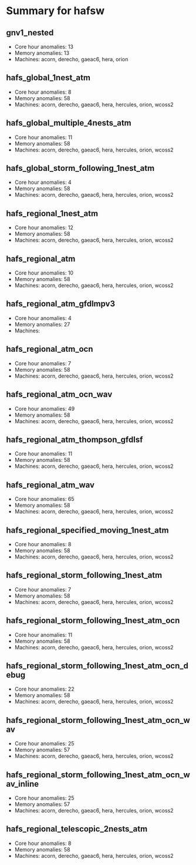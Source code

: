 # Summary for hafsw

## gnv1_nested
- Core hour anomalies: 13
- Memory anomalies: 13
- Machines: acorn, derecho, gaeac6, hera, orion

## hafs_global_1nest_atm
- Core hour anomalies: 8
- Memory anomalies: 58
- Machines: acorn, derecho, gaeac6, hera, hercules, orion, wcoss2

## hafs_global_multiple_4nests_atm
- Core hour anomalies: 11
- Memory anomalies: 58
- Machines: acorn, derecho, gaeac6, hera, hercules, orion, wcoss2

## hafs_global_storm_following_1nest_atm
- Core hour anomalies: 4
- Memory anomalies: 58
- Machines: acorn, derecho, gaeac6, hera, hercules, orion, wcoss2

## hafs_regional_1nest_atm
- Core hour anomalies: 12
- Memory anomalies: 58
- Machines: acorn, derecho, gaeac6, hera, hercules, orion, wcoss2

## hafs_regional_atm
- Core hour anomalies: 10
- Memory anomalies: 58
- Machines: acorn, derecho, gaeac6, hera, hercules, orion, wcoss2

## hafs_regional_atm_gfdlmpv3
- Core hour anomalies: 4
- Memory anomalies: 27
- Machines: 

## hafs_regional_atm_ocn
- Core hour anomalies: 7
- Memory anomalies: 58
- Machines: acorn, derecho, gaeac6, hera, hercules, orion, wcoss2

## hafs_regional_atm_ocn_wav
- Core hour anomalies: 49
- Memory anomalies: 58
- Machines: acorn, derecho, gaeac6, hera, hercules, orion, wcoss2

## hafs_regional_atm_thompson_gfdlsf
- Core hour anomalies: 11
- Memory anomalies: 58
- Machines: acorn, derecho, gaeac6, hera, hercules, orion, wcoss2

## hafs_regional_atm_wav
- Core hour anomalies: 65
- Memory anomalies: 58
- Machines: acorn, derecho, gaeac6, hera, hercules, orion, wcoss2

## hafs_regional_specified_moving_1nest_atm
- Core hour anomalies: 8
- Memory anomalies: 58
- Machines: acorn, derecho, gaeac6, hera, hercules, orion, wcoss2

## hafs_regional_storm_following_1nest_atm
- Core hour anomalies: 7
- Memory anomalies: 58
- Machines: acorn, derecho, gaeac6, hera, hercules, orion, wcoss2

## hafs_regional_storm_following_1nest_atm_ocn
- Core hour anomalies: 11
- Memory anomalies: 58
- Machines: acorn, derecho, gaeac6, hera, hercules, orion, wcoss2

## hafs_regional_storm_following_1nest_atm_ocn_debug
- Core hour anomalies: 22
- Memory anomalies: 58
- Machines: acorn, derecho, gaeac6, hera, hercules, orion, wcoss2

## hafs_regional_storm_following_1nest_atm_ocn_wav
- Core hour anomalies: 25
- Memory anomalies: 57
- Machines: acorn, derecho, gaeac6, hera, hercules, orion, wcoss2

## hafs_regional_storm_following_1nest_atm_ocn_wav_inline
- Core hour anomalies: 25
- Memory anomalies: 57
- Machines: acorn, derecho, gaeac6, hera, hercules, orion, wcoss2

## hafs_regional_telescopic_2nests_atm
- Core hour anomalies: 8
- Memory anomalies: 58
- Machines: acorn, derecho, gaeac6, hera, hercules, orion, wcoss2

